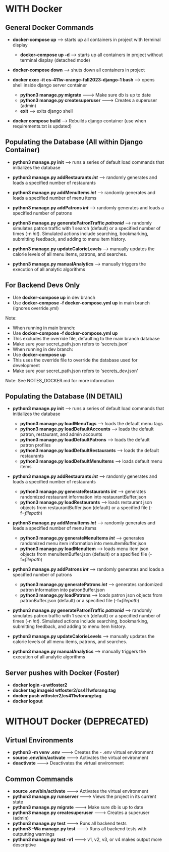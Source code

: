 # WITH Docker
## General Docker Commands
* **docker-compose up** --> starts up all containers in project with terminal display
  * **docker-compose up -d** --> starts up all containers in project without terminal display (detached mode)
* **docker-compose down** --> shuts down all containers in project

* **docker exec -it cs-411w-orange-fall2023-django-1 bash** --> opens shell inside django server container
  * **python3 manage.py migrate** ---> Make sure db is up to date
  * **python3 manage.py createsuperuser** ---> Creates a superuser (admin)
  * **exit** --> exits django shell

* **docker compose build** --> Rebuilds django container (use when requirements.txt is updated)

## Populating the Database (All within Django Container)
* **python3 manage.py init** --> runs a series of default load commands that initializes the database

* **python3 manage.py addRestaurants _int_** --> randomly generates and loads a specified number of restaurants
* **python3 manage.py addMenuItems _int_** --> randomly generates and loads a specified number of menu items
* **python3 manage.py addPatrons _int_** --> randomly generates and loads a specified number of patrons

* **python3 manage.py generatePatronTraffic _patronid_** --> randomly simulates patron traffic with 1 search (default) or a specified number of times (-n _int_). Simulated actions include searching, bookmarking, submitting feedback, and adding to menu item history.

* **python3 manage.py updateCalorieLevels** --> manually updates the calorie levels of all menu items, patrons, and searches.

* **python3 manage.py manualAnalytics** --> manually triggers the execution of all analytic algorithms



## For Backend Devs Only
* Use **docker-compose up** in dev branch
* Use **docker-compose -f docker-compose.yml up** in main branch (ignores override.yml)

Note:
* When running in main branch:
 * Use **docker-compose -f docker-compose.yml up**
 * This excludes the override file, defaulting to the main branch database
 * Make sure your secret_path.json refers to 'secrets.json'
* When running in dev branch:
 * Use **docker-compose up**
 * This uses the override file to override the database used for development
* Make sure your secret_path.json refers to 'secrets_dev.json'

Note: See NOTES_DOCKER.md for more information

## Populating the Database (IN DETAIL)
* **python3 manage.py init** --> runs a series of default load commands that initializes the database
  * **python3 manage.py loadMenuTags** --> loads the default menu tags
  * **python3 manage.py loadDefaultAccounts** --> loads the default patron, restaurant, and admin accounts
  * **python3 manage.py loadDefaultPatrons** --> loads the default patron profiles
  * **python3 manage.py loadDefaultRestaurants** --> loads the default restaurants
  * **python3 manage.py loadDefaultMenuItems** --> loads default menu items

* **python3 manage.py addRestaurants _int_** --> randomly generates and loads a specified number of restaurants 
  * **python3 manage.py generateRestaurants _int_** --> generates randomized restaurant information into restaurantBuffer.json
  * **python3 manage.py loadRestaurants** --> loads restaurant json objects from restaurantBuffer.json (default) or a specified file (-f=_filepath_)

* **python3 manage.py addMenuItems _int_** --> randomly generates and loads a specified number of menu items
  * **python3 manage.py generateMenuItems _int_** --> generates randomized menu item information into menuItemBuffer.json
  * **python3 manage.py loadMenuItem** --> loads menu item json objects from menuItemBuffer.json (default) or a specified file (-f=_filepath_)

* **python3 manage.py addPatrons _int_** --> randomly generates and loads a specified number of patrons
  * **python3 manage.py generatePatrons _int_** --> generates randomized patron information into patronBuffer.json
  * **python3 manage.py loadPatrons** --> loads patron json objects from patronBuffer.json (default) or a specified file (-f=_filepath_)

* **python3 manage.py generatePatronTraffic _patronid_** --> randomly simulates patron traffic with 1 search (default) or a specified number of times (-n _int_). Simulated actions include searching, bookmarking, submitting feedback, and adding to menu item history.

* **python3 manage.py updateCalorieLevels** --> manually updates the calorie levels of all menu items, patrons, and searches.

* **python3 manage.py manualAnalytics** --> manually triggers the execution of all analytic algorithms



## Server pushes with Docker (Foster)
* **docker login -u wtfoster2**
* **docker tag __imageid__ wtfoster2/cs411wforang:__tag__**
* **docker push wtfoster2/cs411wforang:__tag__**
* **docker logout**




# WITHOUT Docker (DEPRECATED)
## Virtual Environments
* **python3 -m venv .env** ---> Creates the - .env virtual environment
* **source .env/bin/activate** ---> Activates the virtual environment
* **deactivate** ---> Deactivates the virtual environment

## Common Commands
* **source .env/bin/activate** ---> Activates the virtual environment
* **python3 manage.py runserver** ---> Views the project in its current state
* **python3 manage.py migrate** ---> Make sure db is up to date
* **python3 manage.py createsuperuser** ---> Creates a superuser (admin)
* **python3 manage.py test** ---> Runs all backend tests
* **python3 -Wa manage.py test** ---> Runs all backend tests with outputting warnings
* **python3 manage.py test -v1** ---> v1, v2, v3, or v4 makes output more descriptive 